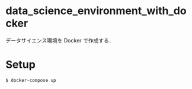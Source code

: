 # data_science_environment_with_docker
データサイエンス環境を Docker で作成する．

# Setup
```
$ docker-compose up
```
